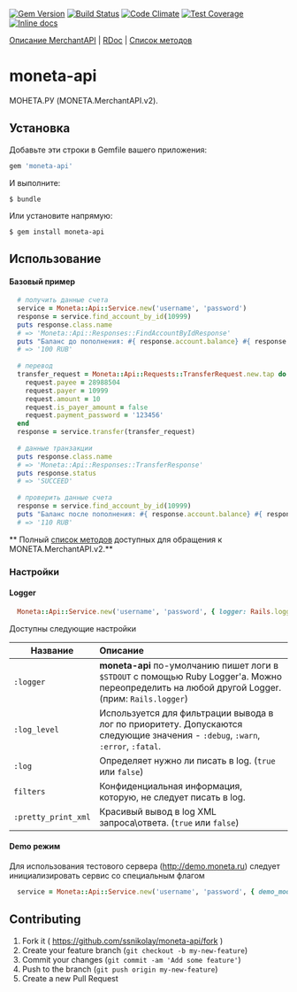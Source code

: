 [![Gem Version](https://badge.fury.io/rb/moneta-api.svg)](http://badge.fury.io/rb/moneta-api)
[![Build Status](https://travis-ci.org/ssnikolay/moneta-api.svg?branch=master)](https://travis-ci.org/ssnikolay/moneta-api)
[![Code Climate](https://codeclimate.com/github/ssnikolay/moneta-api/badges/gpa.svg)](https://codeclimate.com/github/ssnikolay/moneta-api)
[![Test Coverage](https://codeclimate.com/github/ssnikolay/moneta-api/badges/coverage.svg)](https://codeclimate.com/github/ssnikolay/moneta-api)
[![Inline docs](http://inch-ci.org/github/ssnikolay/moneta-api.svg?branch=master)](http://inch-ci.org/github/ssnikolay/moneta-api)

[Описание MerchantAPI](https://www.moneta.ru/doc/MONETA.MerchantAPI.v2.ru.pdf) | [RDoc](http://www.rubydoc.info/gems/moneta-api) |
[Список методов](http://www.rubydoc.info/gems/moneta-api/Moneta/Api/ServiceMethods)

# moneta-api

МОНЕТА.РУ (MONETA.MerchantAPI.v2).

## Установка

Добавьте эти строки в Gemfile вашего приложения:

```ruby
gem 'moneta-api'
```

И выполните:

    $ bundle

Или установите напрямую:

    $ gem install moneta-api

## Использование

#### Базовый пример

```ruby
  # получить данные счета
  service = Moneta::Api::Service.new('username', 'password')
  response = service.find_account_by_id(10999)
  puts response.class.name
  # => 'Moneta::Api::Responses::FindAccountByIdResponse'
  puts "Баланс до пополнения: #{ response.account.balance} #{ response.account.currency }"
  # => '100 RUB'
  
  # перевод
  transfer_request = Moneta::Api::Requests::TransferRequest.new.tap do |request|
    request.payee = 28988504
    request.payer = 10999
    request.amount = 10
    request.is_payer_amount = false
    request.payment_password = '123456'
  end
  response = service.transfer(transfer_request)
  
  # данные транзакции
  puts response.class.name
  # => 'Moneta::Api::Responses::TransferResponse'
  puts response.status
  # => 'SUCCEED'
  
  # проверить данные счета
  response = service.find_account_by_id(10999)
  puts "Баланс после пополнения: #{ response.account.balance} #{ response.account.currency }"
  # => '110 RUB'
```

** Полный [список методов](http://www.rubydoc.info/gems/moneta-api/Moneta/Api/ServiceMethods) доступных для обращения к MONETA.MerchantAPI.v2.** 

### Настройки

#### Logger

```ruby
  Moneta::Api::Service.new('username', 'password', { logger: Rails.logger, log_level: :info, filters: [:password] })
```

Доступны следующие настройки

 Название                  | Описание
---------------------------|:-----------------------------------------------------------
`:logger`                  | **moneta-api** по-умолчанию пишет логи в `$STDOUT` с помощью Ruby Logger'а. Можно переопределить на любой другой Logger. (прим: `Rails.logger`)
`:log_level`               | Используется для фильтрации вывода в лог по приоритету. Допускаются следующие значения - `:debug`, `:warn`, `:error`, `:fatal`.
`:log`                     | Определяет нужно ли писать в log. (`true` или `false`)
`filters`                  | Конфиденциальная информация, которую, не следует писать в log.
`:pretty_print_xml`        | Красивый вывод в log XML запроса\ответа. (`true` или `false`)

#### Demo режим
Для использования тестового сервера (http://demo.moneta.ru) следует инициализировать сервис со специальным флагом

```ruby
  service = Moneta::Api::Service.new('username', 'password', { demo_mode: true })
```


## Contributing

1. Fork it ( https://github.com/ssnikolay/moneta-api/fork )
2. Create your feature branch (`git checkout -b my-new-feature`)
3. Commit your changes (`git commit -am 'Add some feature'`)
4. Push to the branch (`git push origin my-new-feature`)
5. Create a new Pull Request
